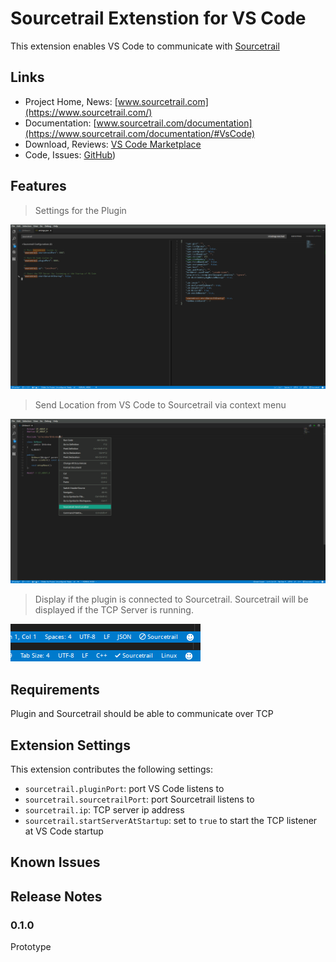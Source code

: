 
# Sourcetrail Extenstion for VS Code

This extension enables VS Code to communicate with [Sourcetrail](http://sourcetrail.com)

## Links
* Project Home, News: [www.sourcetrail.com](https://www.sourcetrail.com/) 
* Documentation: [www.sourcetrail.com/documentation](https://www.sourcetrail.com/documentation/#VsCode) 
* Download, Reviews: [VS Code Marketplace](https://marketplace.visualstudio.com/items?itemName=astallinger.sourcetrail)
* Code, Issues: [GitHub](http://github.com/CoatiSoftware/vsce-sourcetrail.git)) 

## Features

> Settings for the Plugin

![Settings](images/vsce-sourcetrail1.png)

> Send Location from VS Code to Sourcetrail via context menu

![Context](images/vsce-sourcetrail2.png)

> Display if the plugin is connected to Sourcetrail. Sourcetrail will be displayed if the TCP Server is running.

![Statusbar](images/vsce-sourcetrail3.png)

## Requirements

Plugin and Sourcetrail should be able to communicate over TCP

## Extension Settings

This extension contributes the following settings:

* `sourcetrail.pluginPort`: port VS Code listens to
* `sourcetrail.sourcetrailPort`: port Sourcetrail listens to
* `sourcetrail.ip`: TCP server ip address
* `sourcetrail.startServerAtStartup`: set to `true` to start the TCP listener at VS Code startup

## Known Issues

## Release Notes

### 0.1.0

Prototype
